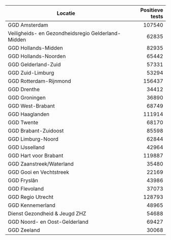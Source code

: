 | Locatie | Positieve tests |
|---------|----------------:|
| GGD Amsterdam                            | 107540 |
| Veiligheids- en Gezondheidsregio Gelderland-Midden | 62835 |
| GGD Hollands-Midden                      | 82935 |
| GGD Hollands-Noorden                     | 65442 |
| GGD Gelderland-Zuid                      | 57331 |
| GGD Zuid-Limburg                         | 53294 |
| GGD Rotterdam-Rijnmond                   | 156437 |
| GGD Drenthe                              | 34412 |
| GGD Groningen                            | 36890 |
| GGD West-Brabant                         | 68749 |
| GGD Haaglanden                           | 111914 |
| GGD Twente                               | 68170 |
| GGD Brabant-Zuidoost                     | 85598 |
| GGD Limburg-Noord                        | 62844 |
| GGD IJsselland                           | 42964 |
| GGD Hart voor Brabant                    | 119887 |
| GGD Zaanstreek/Waterland                 | 35480 |
| GGD Gooi en Vechtstreek                  | 22169 |
| GGD Fryslân                              | 43986 |
| GGD Flevoland                            | 37073 |
| GGD Regio Utrecht                        | 128793 |
| GGD Kennemerland                         | 48965 |
| Dienst Gezondheid & Jeugd ZHZ            | 54688 |
| GGD Noord- en Oost-Gelderland            | 69427 |
| GGD Zeeland                              | 30068 |

